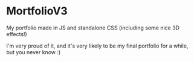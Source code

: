# MortfolioV3

My portfolio made in JS and standalone CSS (including some nice 3D effects!)

I'm very proud of it, and it's very likely to be my final portfolio for a while, but you never know :)
